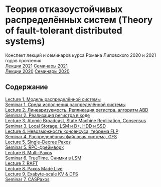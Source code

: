 # Теория отказоустойчивых распределённых систем (Theory of fault-tolerant distributed systems)

Конспект лекций и семинаров курса Романа Липовского 2020 и 2021 годов прочтения\
[Лекции 2021](https://www.youtube.com/playlist?list=PL4_hYwCyhAvaYKF6HkyCximCvlExxxnrC)
[Семинары 2021](https://www.youtube.com/playlist?list=PL4_hYwCyhAvZd6B5fN3yAB0zOCjhgpfgg)\
[Лекции 2020](https://www.youtube.com/playlist?list=PL4_hYwCyhAvZaJ3CJlGo9FxOTA2bS1YyN)
[Семинары 2020](https://www.youtube.com/playlist?list=PL4_hYwCyhAvZTjajkPpwgR29jyx81lMCl)

## Содержание

[Lecture 1. Модель распределённой системы](https://github.com/ddvamp/distributed-db-learning/blob/main/notes/dist-sys-mipt/lectures/lecture-1.md)\
[Seminar 1. Среда исполнения распределённой системы](https://github.com/ddvamp/distributed-db-learning/blob/main/notes/dist-sys-mipt/seminars/seminar-1.md)\
[Lecture 2. Линеаризуемость. Репликация регистра, алгоритм ABD](https://github.com/ddvamp/distributed-db-learning/blob/main/notes/dist-sys-mipt/lectures/lecture-2.md)\
[Seminar 2. Реализация регистра в коде](https://github.com/ddvamp/distributed-db-learning/blob/main/notes/dist-sys-mipt/seminars/seminar-2.md)\
[Lecture 3. Atomic Broadcast, State Machine Replication, Consensus](https://github.com/ddvamp/distributed-db-learning/blob/main/notes/dist-sys-mipt/lectures/lecture-3.md)\
[Seminar 3. Local Storage, LSM и B+, HDD и SSD](https://github.com/ddvamp/distributed-db-learning/blob/main/notes/dist-sys-mipt/seminars/seminar-3.md)\
[Lecture 4. Невозможность консенсуса, теорема FLP](https://github.com/ddvamp/distributed-db-learning/blob/main/notes/dist-sys-mipt/lectures/lecture-4.md)\
[Seminar 4. Распределённая файловая система, GFS](https://github.com/ddvamp/distributed-db-learning/blob/main/notes/dist-sys-mipt/seminars/seminar-4.md)\
[Lecture 5. Single-Decree Paxos](https://github.com/ddvamp/distributed-db-learning/blob/main/notes/dist-sys-mipt/lectures/lecture-5.md)\
[Seminar 5. RPC-фреймворк](https://github.com/ddvamp/distributed-db-learning/blob/main/notes/dist-sys-mipt/seminars/seminar-5.md)\
[Lecture 6. Multi-Paxos](https://github.com/ddvamp/distributed-db-learning/blob/main/notes/dist-sys-mipt/lectures/lecture-6.md)\
[Seminar 6. TrueTime. Снимки в LSM](https://github.com/ddvamp/distributed-db-learning/blob/main/notes/dist-sys-mipt/seminars/seminar-6.md)\
[Lecture 7. RAFT](https://github.com/ddvamp/distributed-db-learning/blob/main/notes/dist-sys-mipt/lectures/lecture-7.md)\
[Lecture 8. Paxos Made Live](https://github.com/ddvamp/distributed-db-learning/blob/main/notes/dist-sys-mipt/lectures/lecture-8.md)\
[Lecture 9. Exabyte-scale KV & DFS](https://github.com/ddvamp/distributed-db-learning/blob/main/notes/dist-sys-mipt/lectures/lecture-9.md)\
[Seminar 7. CASPaxos](https://github.com/ddvamp/distributed-db-learning/blob/main/notes/dist-sys-mipt/seminars/seminar-7.md)
